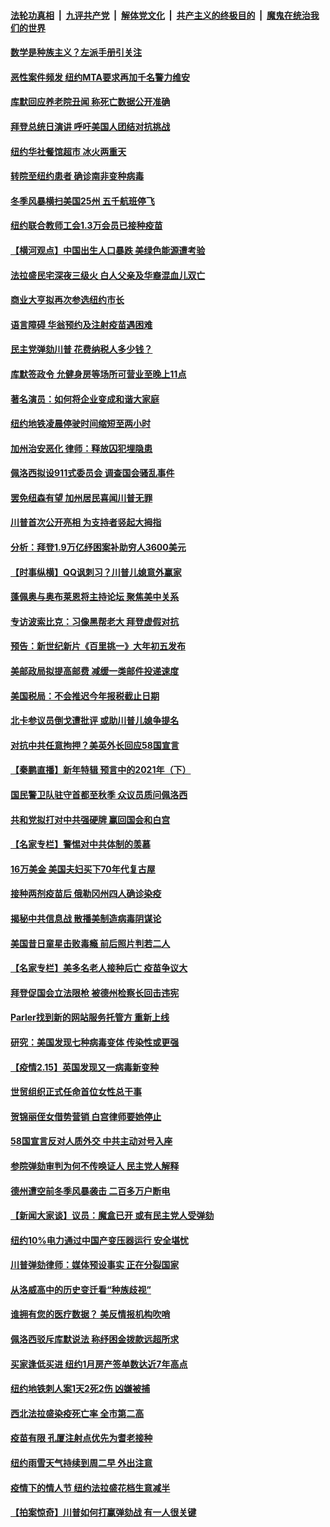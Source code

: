 ####  [法轮功真相](../../../../basic/blob/master/README.md?t=02161401) &nbsp;|&nbsp; [九评共产党](../../../../9ping.md/blob/master/README.md?t=02161401) &nbsp;|&nbsp; [解体党文化](../../../../jtdwh.md/blob/master/README.md?t=02161401)  &nbsp;|&nbsp; [共产主义的终极目的](../../../../gczydzjmd.md/blob/master/README.md?t=02161401) &nbsp;|&nbsp; [魔鬼在统治我们的世界](../../../../mgztzwmdsj.md/blob/master/README.md?t=02161401) 

#### [数学是种族主义？左派手册引关注](../pages/nsc412/n12755204.md?t=02161401) 

#### [恶性案件频发 纽约MTA要求再加千名警力维安](../pages/nsc412/n12755232.md?t=02161401) 

#### [库默回应养老院丑闻 称死亡数据公开准确](../pages/nsc412/n12755237.md?t=02161401) 

#### [拜登总统日演讲 呼吁美国人团结对抗挑战](../pages/nsc412/n12755160.md?t=02161401) 

#### [纽约华社餐馆超市 冰火两重天](../pages/nsc412/n12755319.md?t=02161401) 

#### [转院至纽约患者 确诊南非变种病毒](../pages/nsc412/n12755240.md?t=02161401) 

#### [冬季风暴横扫美国25州 五千航班停飞](../pages/nsc412/n12755235.md?t=02161401) 

#### [纽约联合教师工会1.3万会员已接种疫苗](../pages/nsc412/n12755127.md?t=02161401) 

#### [【横河观点】中国出生人口暴跌 美绿色能源遭考验](../pages/nsc412/n12754990.md?t=02161401) 

#### [法拉盛民宅深夜三级火 白人父亲及华裔混血儿双亡](../pages/nsc412/n12755243.md?t=02161401) 

#### [商业大亨拟再次参选纽约市长](../pages/nsc412/n12755131.md?t=02161401) 

#### [语言障碍  华翁预约及注射疫苗遇困难](../pages/nsc412/n12755229.md?t=02161401) 

#### [民主党弹劾川普 花费纳税人多少钱？](../pages/nsc412/n12755207.md?t=02161401) 

#### [库默签政令 允健身房等场所可营业至晚上11点](../pages/nsc412/n12755217.md?t=02161401) 

#### [著名演员：如何将企业变成和谐大家庭](../pages/nsc412/n12755211.md?t=02161401) 

#### [纽约地铁凌晨停驶时间缩短至两小时](../pages/nsc412/n12755214.md?t=02161401) 

#### [加州治安恶化 律师：释放囚犯埋隐患](../pages/nsc412/n12755163.md?t=02161401) 

#### [佩洛西拟设911式委员会 调查国会骚乱事件](../pages/nsc412/n12755047.md?t=02161401) 

#### [罢免纽森有望 加州居民喜闻川普无罪](../pages/nsc412/n12753318.md?t=02161401) 

#### [川普首次公开亮相 为支持者竖起大拇指](../pages/nsc412/n12755020.md?t=02161401) 

#### [分析：拜登1.9万亿纾困案补助穷人3600美元](../pages/nsc412/n12754896.md?t=02161401) 

#### [【时事纵横】QQ讽刺习？川普儿媳意外赢家](../pages/nsc412/n12754813.md?t=02161401) 

#### [蓬佩奥与奥布莱恩将主持论坛 聚焦美中关系](../pages/nsc412/n12754640.md?t=02161401) 

#### [专访波索比克：习像黑帮老大 拜登虚假对抗](../pages/nsc412/n12754800.md?t=02161401) 

#### [预告：新世纪新片《百里挑一》大年初五发布](../pages/nsc412/n12741277.md?t=02161401) 

#### [美邮政局拟提高邮费 减缓一类邮件投递速度](../pages/nsc412/n12754729.md?t=02161401) 

#### [美国税局：不会推迟今年报税截止日期](../pages/nsc412/n12754872.md?t=02161401) 

#### [北卡参议员倒戈遭批评 或助川普儿媳争提名](../pages/nsc412/n12754560.md?t=02161401) 

#### [对抗中共任意拘押？美英外长回应58国宣言](../pages/nsc412/n12754684.md?t=02161401) 

#### [【秦鹏直播】新年特辑 预言中的2021年（下）](../pages/nsc412/n12754784.md?t=02161401) 

#### [国民警卫队驻守首都至秋季 众议员质问佩洛西](../pages/nsc412/n12754709.md?t=02161401) 

#### [共和党拟打对中共强硬牌 赢回国会和白宫](../pages/nsc412/n12754734.md?t=02161401) 

#### [【名家专栏】警惕对中共体制的羡慕](../pages/nsc412/n12754266.md?t=02161401) 

#### [16万美金 美国夫妇买下70年代复古屋](../pages/nsc412/n12754220.md?t=02161401) 

#### [接种两剂疫苗后 俄勒冈州四人确诊染疫](../pages/nsc412/n12754481.md?t=02161401) 

#### [揭秘中共信息战 散播美制造病毒阴谋论](../pages/nsc412/n12754537.md?t=02161401) 

#### [美国昔日童星击败毒瘾 前后照片判若二人](../pages/nsc412/n12754247.md?t=02161401) 

#### [【名家专栏】美多名老人接种后亡 疫苗争议大](../pages/nsc412/n12754269.md?t=02161401) 

#### [拜登促国会立法限枪 被德州检察长回击违宪](../pages/nsc412/n12754394.md?t=02161401) 

#### [Parler找到新的网站服务托管方 重新上线](../pages/nsc412/n12754472.md?t=02161401) 

#### [研究：美国发现七种病毒变体 传染性或更强](../pages/nsc412/n12754415.md?t=02161401) 

#### [【疫情2.15】英国发现又一病毒新变种](../pages/nsc412/n12753757.md?t=02161401) 

#### [世贸组织正式任命首位女性总干事](../pages/nsc412/n12754414.md?t=02161401) 

#### [贺锦丽侄女借势营销 白宫律师要她停止](../pages/nsc412/n12754303.md?t=02161401) 

#### [58国宣言反对人质外交 中共主动对号入座](../pages/nsc412/n12754363.md?t=02161401) 

#### [参院弹劾审判为何不传唤证人 民主党人解释](../pages/nsc412/n12754289.md?t=02161401) 

#### [德州遭空前冬季风暴袭击 二百多万户断电](../pages/nsc412/n12754260.md?t=02161401) 

#### [【新闻大家谈】议员：魔盒已开 或有民主党人受弹劾](../pages/nsc412/n12754286.md?t=02161401) 

#### [纽约10%电力通过中国产变压器运行 安全堪忧](../pages/nsc412/n12746010.md?t=02161401) 

#### [川普弹劾律师：媒体预设事实 正在分裂国家](../pages/nsc412/n12753732.md?t=02161401) 

#### [从洛威高中的历史变迁看“种族歧视”](../pages/nsc412/n12753404.md?t=02161401) 

#### [谁拥有您的医疗数据？ 美反情报机构吹哨](../pages/nsc412/n12753346.md?t=02161401) 

#### [佩洛西驳斥库默说法 称纾困金拨款远超所求](../pages/nsc412/n12753446.md?t=02161401) 

#### [买家逢低买进 纽约1月房产签单数达近7年高点](../pages/nsc412/n12753422.md?t=02161401) 

#### [纽约地铁刺人案1天2死2伤  凶嫌被捕](../pages/nsc412/n12753435.md?t=02161401) 

#### [西北法拉盛染疫死亡率 全市第二高](../pages/nsc412/n12753449.md?t=02161401) 

#### [疫苗有限 孔厦注射点优先为耆老接种](../pages/nsc412/n12753425.md?t=02161401) 

#### [纽约雨雪天气持续到周二早 外出注意](../pages/nsc412/n12753432.md?t=02161401) 

#### [疫情下的情人节 纽约法拉盛花档生意减半](../pages/nsc412/n12753440.md?t=02161401) 

#### [【拍案惊奇】川普如何打赢弹劾战 有一人很关键](../pages/nsc412/n12753351.md?t=02161401) 

